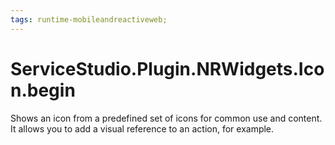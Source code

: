 ```yaml
---
tags: runtime-mobileandreactiveweb;
---
```


# ServiceStudio.Plugin.NRWidgets.Icon.begin

Shows an icon from a predefined set of icons for common use and content. It allows you to add a visual reference to an action, for example.

